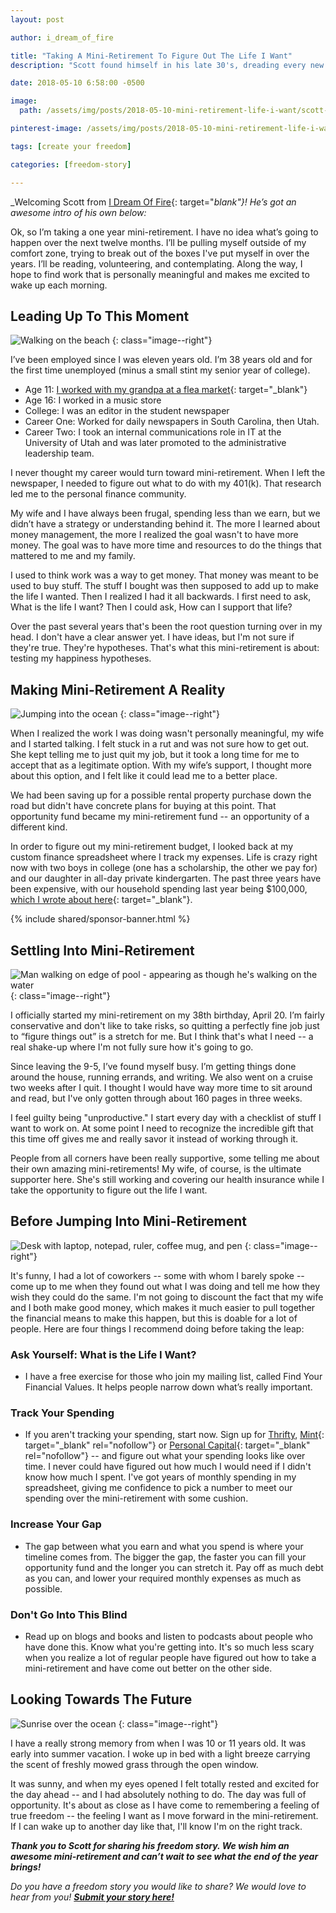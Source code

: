 ```yaml
---
layout: post

author: i_dream_of_fire

title: "Taking A Mini-Retirement To Figure Out The Life I Want"
description: "Scott found himself in his late 30's, dreading every new workday. He wanted something better but wasn't sure what exactly he was looking for. His solution? Taking a mini-retirement to figure it all out."

date: 2018-05-10 6:58:00 -0500

image:
  path: /assets/img/posts/2018-05-10-mini-retirement-life-i-want/scott-and-wife.jpg

pinterest-image: /assets/img/posts/2018-05-10-mini-retirement-life-i-want/life-you-want.png

tags: [create your freedom]

categories: [freedom-story]

---
```


_Welcoming Scott from [I Dream Of Fire](https://www.idreamoffire.com/){: target="_blank"}! He’s got an awesome intro of his own below:_

Ok, so I’m taking a one year mini-retirement. I have no idea what’s going to happen over the next twelve months. I’ll be pulling myself outside of my comfort zone, trying to break out of the boxes I've put myself in over the years. I’ll be reading, volunteering, and contemplating. Along the way, I hope to find work that is personally meaningful and makes me excited to wake up each morning.

## Leading Up To This Moment

![Walking on the beach]({{site.url}}/assets/img/posts/2018-05-10-mini-retirement-life-i-want/walk-on-beach.jpg)
{: class="image--right"}

I’ve been employed since I was eleven years old. I’m 38 years old and for the first time unemployed (minus a small stint my senior year of college).

- Age 11: [I worked with my grandpa at a flea market](https://www.idreamoffire.com/i-got-my-mba-at-the-flea-market/){: target="_blank"}
- Age 16: I worked in a music store
- College: I was an editor in the student newspaper
- Career One: Worked for daily newspapers in South Carolina, then Utah.
- Career Two: I took an internal communications role in IT at the University of Utah and was later promoted to the administrative leadership team.

I never thought my career would turn toward mini-retirement. When I left the newspaper, I needed to figure out what to do with my 401(k). That research led me to the personal finance community.

My wife and I have always been frugal, spending less than we earn, but we didn’t have a strategy or understanding behind it. The more I learned about money management, the more I realized the goal wasn't to have more money. The goal was to have more time and resources to do the things that mattered to me and my family.

I used to think work was a way to get money. That money was meant to be used to buy stuff. The stuff I bought was then supposed to add up to make the life I wanted. Then I realized I had it all backwards. I first need to ask, What is the life I want? Then I could ask, How can I support that life?

Over the past several years that's been the root question turning over in my head. I don't have a clear answer yet. I have ideas, but I'm not sure if they're true. They're hypotheses. That's what this mini-retirement is about: testing my happiness hypotheses.

## Making Mini-Retirement A Reality

![Jumping into the ocean]({{site.url}}/assets/img/posts/2018-05-10-mini-retirement-life-i-want/jump.jpg)
{: class="image--right"}

When I realized the work I was doing wasn't personally meaningful, my wife and I started talking. I felt stuck in a rut and was not sure how to get out. She kept telling me to just quit my job, but it took a long time for me to accept that as a legitimate option. With my wife’s support, I thought more about this option, and I felt like it could lead me to a better place.

We had been saving up for a possible rental property purchase down the road but didn't have concrete plans for buying at this point. That opportunity fund became my mini-retirement fund -- an opportunity of a different kind.

In order to figure out my mini-retirement budget, I looked back at my custom finance spreadsheet where I track my expenses. Life is crazy right now with two boys in college (one has a scholarship, the other we pay for) and our daughter in all-day private kindergarten. The past three years have been expensive, with our household spending last year being $100,000, [which I wrote about here](https://www.idreamoffire.com/completely-ridiculous-2017-spending-recap/){: target="_blank"}.

{% include shared/sponsor-banner.html %}

## Settling Into Mini-Retirement

![Man walking on edge of pool - appearing as though he's walking on the water]({{site.url}}/assets/img/posts/2018-05-10-mini-retirement-life-i-want/walk-on-water.jpg)
{: class="image--right"}

I officially started my mini-retirement on my 38th birthday, April 20. I’m fairly conservative and don't like to take risks, so quitting a perfectly fine job just to “figure things out” is a stretch for me. But I think that's what I need -- a real shake-up where I'm not fully sure how it's going to go.

Since leaving the 9-5, I’ve found myself busy. I’m getting things done around the house, running errands, and writing. We also went on a cruise two weeks after I quit. I thought I would have way more time to sit around and read, but I've only gotten through about 160 pages in three weeks.

I feel guilty being "unproductive." I start every day with a checklist of stuff I want to work on. At some point I need to recognize the incredible gift that this time off gives me and really savor it instead of working through it.

People from all corners have been really supportive, some telling me about their own amazing mini-retirements! My wife, of course, is the ultimate supporter here. She's still working and covering our health insurance while I take the opportunity to figure out the life I want.

## Before Jumping Into Mini-Retirement

![Desk with laptop, notepad, ruler, coffee mug, and pen]({{site.url}}/assets/img/posts/2018-05-10-mini-retirement-life-i-want/work.jpg)
{: class="image--right"}

It's funny, I had a lot of coworkers -- some with whom I barely spoke -- come up to me when they found out what I was doing and tell me how they wish they could do the same. I'm not going to discount the fact that my wife and I both make good money, which makes it much easier to pull together the financial means to make this happen, but this is doable for a lot of people. Here are four things I recommend doing before taking the leap:

### Ask Yourself: What is the Life I Want?

- I have a free exercise for those who join my mailing list, called Find Your Financial Values. It helps people narrow down what’s really important.

### Track Your Spending

- If you aren't tracking your spending, start now. Sign up for [Thrifty](https://thrifty.keepthrifty.com), [Mint](https://www.mint.com){: target="_blank" rel="nofollow"} or [Personal Capital](https://track.flexlinkspro.com/a.ashx?foid=1094139.139234346&foc=1&fot=9999&fos=1){: target="_blank" rel="nofollow"} -- and figure out what your spending looks like over time. I never could have figured out how much I would need if I didn't know how much I spent. I've got years of monthly spending in my spreadsheet, giving me confidence to pick a number to meet our spending over the mini-retirement with some cushion. <img src="https://track.flexlinkspro.com/i.ashx?foid=1094139.139234346&fot=9999&foc=1&fos=1" border="0" width="0" height="0" style="opacity: 0;"/>

### Increase Your Gap

- The gap between what you earn and what you spend is where your timeline comes from. The bigger the gap, the faster you can fill your opportunity fund and the longer you can stretch it. Pay off as much debt as you can, and lower your required monthly expenses as much as possible.

### Don't Go Into This Blind

- Read up on blogs and books and listen to podcasts about people who have done this. Know what you're getting into. It's so much less scary when you realize a lot of regular people have figured out how to take a mini-retirement and have come out better on the other side.

## Looking Towards The Future

![Sunrise over the ocean]({{site.url}}/assets/img/posts/2018-05-10-mini-retirement-life-i-want/sunrise.jpg)
{: class="image--right"}

I have a really strong memory from when I was 10 or 11 years old. It was early into summer vacation. I woke up in bed with a light breeze carrying the scent of freshly mowed grass through the open window.

It was sunny, and when my eyes opened I felt totally rested and excited for the day ahead -- and I had absolutely nothing to do. The day was full of opportunity. It's about as close as I have come to remembering a feeling of true freedom -- the feeling I want as I move forward in the mini-retirement. If I can wake up to another day like that, I'll know I'm on the right track.

___Thank you to Scott for sharing his freedom story. We wish him an awesome mini-retirement and can’t wait to see what the end of the year brings!___

_Do you have a freedom story you would like to share? We would love to hear from you!_ ___[Submit your story here!]({{site.url}}/freedom-stories/#share-your-story)___

